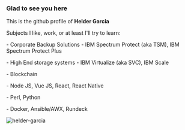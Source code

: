 ### Glad to see you here

This is the github profile of **Helder Garcia**

Subjects I like, work, or at least I'll try to learn:

\- Corporate Backup Solutions - IBM Spectrum Protect (aka TSM), IBM Spectrum Protect Plus

\- High End storage systems - IBM Virtualize (aka SVC), IBM Scale

\- Blockchain

\- Node JS, Vue JS, React, React Native

\- Perl, Python

\- Docker, Ansible/AWX, Rundeck

<p align="left"> <img src="https://komarev.com/ghpvc/?username=helder-garcia&label=Profile%20views&color=0e75b6&style=flat" alt="helder-garcia" /> </p>

<!--
**helder-garcia/helder-garcia** is a ✨ _special_ ✨ repository because its `README.md` (this file) appears on your GitHub profile.

Here are some ideas to get you started:

- 🔭 I’m currently working on ...
- 🌱 I’m currently learning ...
- 👯 I’m looking to collaborate on ...
- 🤔 I’m looking for help with ...
- 💬 Ask me about ...
- 📫 How to reach me: ...
- 😄 Pronouns: ...
- ⚡ Fun fact: ...
-->
